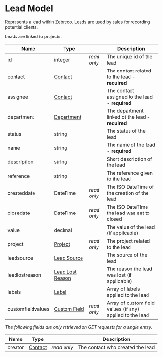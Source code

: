 # Lead Model

Represents a lead within Zebreco. Leads are used by sales for recording potential clients.

Leads are linked to projects.


| Name              | Type                                      |               | Description                                               |
|-------------------|-------------------------------------------|---------------|-----------------------------------------------------------|
| id                | integer                                   | _read only_   | The unique id of the lead                                 |
| contact           | [Contact](api-lead.md)                    |               | The contact related to the lead - **required**            |
| assignee          | [Contact](api-lead.md)                    |               | The contact assigned to the lead - **required**           |
| department        | [Department](api-department.md)           |               | The department linked ot the lead - **required**          |
| status            | string                                    |               | The status of the lead                                    |
| name              | string                                    |               | The name of the lead - **required**                       |
| description       | string                                    |               | Short description of the lead                             |
| reference         | string                                    |               | The reference given to the lead                           |
| createddate       | DateTime                                  | _read only_   | The ISO DateTime of the creation of the lead              |
| closedate         | DateTime                                  | _read only_   | The ISO DateTIme the lead was set to closed               |
| value             | decimal                                   |               | The value of the lead (if applicable)                     |
| project           | [Project](api-project.md)                 | _read only_   | The project related to the lead                           |
| leadsource        | [Lead Source](api-leadsource.md)          |               | The source of the lead                                    |
| leadlostreason    | [Lead Lost Reason](api-leadlostreason.md) |               | The reason the lead was lost (if applicable)              |
| labels            | [Label](api-label.md)                     |               | Array of labels applied to the lead                       |
| customfieldvalues | [Custom Field](api-customfield.md)        | _read only_   | Array of custom field values (if any) applied to the lead |

*The following fields are only retrieved on GET requests for a single entity.*

| Name      | Type                  |               | Description                       | 
|-----------|-----------------------|---------------|-----------------------------------|
| creator   | [Contact](api-lead.md)| _read only_   | The contact who created the lead  |